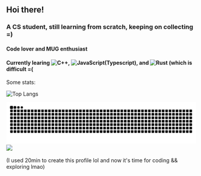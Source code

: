 ## Hoi there!

### A CS student, still learning from scratch, keeping on collecting =)

#### Code lover and MUG enthusiast

#### Currently learing ![C++](https://img.shields.io/badge/C++-004482?logo=cplusplus&logoColor=white), ![JavaScript](https://img.shields.io/badge/JavaScript-F7DF1E?logo=javascript&logoColor=black)(Typescript), and ![Rust](https://img.shields.io/badge/Rust-000000?logo=rust&logoColor=white) (which is difficult =( 

Some stats:

![Top Langs](https://github-readme-stats.vercel.app/api/top-langs/?username=Nopthon)

<picture>
  <source media="(prefers-color-scheme: dark)" srcset="https://raw.githubusercontent.com/Nopthon/Nopthon/output/github-contribution-grid-snake-dark.svg">
  <source media="(prefers-color-scheme: light)" srcset="https://raw.githubusercontent.com/Nopthon/Nopthon/output/github-contribution-grid-snake.svg">
  <img alt="github contribution grid snake animation" src="https://raw.githubusercontent.com/Nopthon/Nopthon/output/github-contribution-grid-snake.svg">
</picture>

<div align="left">
  <img src="https://pic1.imgdb.cn/item/67bc5a16d0e0a243d40395e6.gif" width="20%" height="auto" />
</div>

(I used 20min to create this profile lol and now it's time for coding && exploring lmao)
